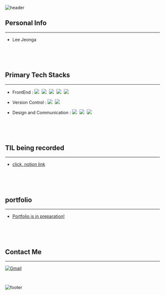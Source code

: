 ![header](https://capsule-render.vercel.app/api?type=waving&&color=0:fceabb,100:f8b500&height=200&section=header&text=Welcome%20To%20My%20GitHub!&fontSize=45&fontColor=333&fontAlignY=40&animation=fadeIn)



## Personal Info
---
- Lee Jeonga
<br />
<br />
<br />

## Primary Tech Stacks
---
- FrontEnd : <img src="https://img.shields.io/badge/HTML5-E34F26?style=flat-square&logo=HTML5&logoColor=white"/>&nbsp;&nbsp;<img src="https://img.shields.io/badge/CSS3-1572B6?style=flat-square&logo=CSS3&logoColor=white"/>&nbsp;&nbsp;<img src="https://img.shields.io/badge/Scss-CC6699?style=flat-square&logo=Sass&logoColor=white"/>&nbsp;&nbsp;<img src="https://img.shields.io/badge/JavaScript-F7DF1E?style=flat-square&logo=JavaScript&logoColor=black"/>&nbsp;&nbsp;<img src="https://img.shields.io/badge/jQuery-0769AD?style=flat-square&logo=jQuery&logoColor=white"/>

- Version Control : <img src="https://img.shields.io/badge/Git-F05032?style=flat-square&logo=Git&logoColor=white"/>&nbsp;&nbsp;<img src="https://img.shields.io/badge/GitHub-181717?style=flat-square&logo=GitHub&logoColor=white"/>

- Design and Communication : <img src="https://img.shields.io/badge/Figma-F24E1E?style=flat-square&logo=Figma&logoColor=white"/>&nbsp;&nbsp;<img src="https://img.shields.io/badge/Adobe Photoshop-31A8FF?style=flat-square&logo=Adobe Photoshop&logoColor=white"/>&nbsp;&nbsp;<img src="https://img.shields.io/badge/Adobe Illustrator-FF9A00?style=flat-square&logo=Adobe Illustrator&logoColor=white"/>
<br />
<br />
<br />

## TIL being recorded
---
- [click, notion link](https://narrow-nectarine-b14.notion.site/EZEN-TIL-6fb4032692a24bfab96d2b0c18c79cbb)
<br />
<br />
<br />

## portfolio
---
- [Portfolio is in preparation!](#)
<br />
<br />
<br />

## Contact Me
---
[![Gmail](https://img.shields.io/badge/Gmail-D14836?style=flat-square&logo=gmail&logoColor=white&link=mailto:lja3248@gmail.com)](mailto:lja3248@gmail.com)

<br />

![footer](https://capsule-render.vercel.app/api?type=waving&&color=gradient&height=70&section=footer&fontSize=90)

